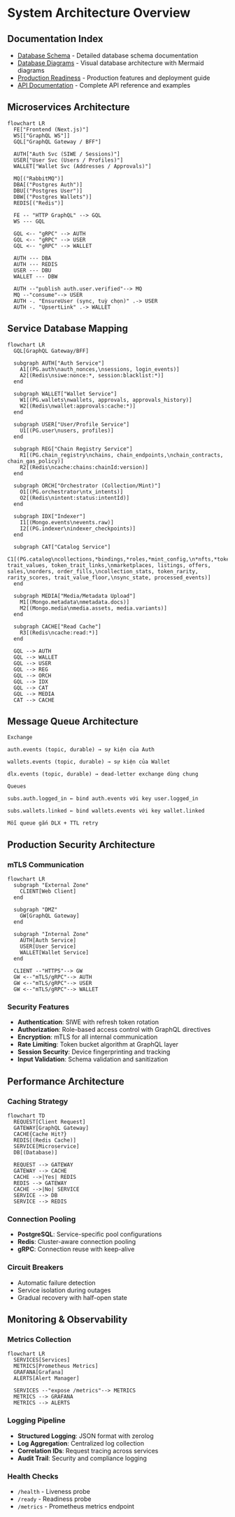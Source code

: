# System Architecture Overview

## Documentation Index

- [Database Schema](./database-schema.md) - Detailed database schema documentation
- [Database Diagrams](./database-diagram.md) - Visual database architecture with Mermaid diagrams
- [Production Readiness](../production-readiness.md) - Production features and deployment guide
- [API Documentation](../api/README.md) - Complete API reference and examples

## Microservices Architecture

```mermaid
flowchart LR
  FE["Frontend (Next.js)"]
  WS[["GraphQL WS"]]
  GQL["GraphQL Gateway / BFF"]

  AUTH["Auth Svc (SIWE / Sessions)"]
  USER["User Svc (Users / Profiles)"]
  WALLET["Wallet Svc (Addresses / Approvals)"]

  MQ[("RabbitMQ")]
  DBA[("Postgres Auth")]
  DBU[("Postgres User")]
  DBW[("Postgres Wallets")]
  REDIS[("Redis")]

  FE -- "HTTP GraphQL" --> GQL
  WS --- GQL

  GQL <-- "gRPC" --> AUTH
  GQL <-- "gRPC" --> USER
  GQL <-- "gRPC" --> WALLET

  AUTH --- DBA
  AUTH --- REDIS
  USER --- DBU
  WALLET --- DBW

  AUTH --"publish auth.user.verified"--> MQ
  MQ --"consume"--> USER
  AUTH -. "EnsureUser (sync, tuỳ chọn)" .-> USER
  AUTH -. "UpsertLink" .-> WALLET
```

## Service Database Mapping

```mermaid
flowchart LR
  GQL[GraphQL Gateway/BFF]

  subgraph AUTH["Auth Service"]
    A1[(PG.auth\nauth_nonces,\nsessions, login_events)]
    A2[(Redis\nsiwe:nonce:*, session:blacklist:*)]
  end

  subgraph WALLET["Wallet Service"]
    W1[(PG.wallets\nwallets, approvals, approvals_history)]
    W2[(Redis\nwallet:approvals:cache:*)]
  end

  subgraph USER["User/Profile Service"]
    U1[(PG.user\nusers, profiles)]
  end

  subgraph REG["Chain Registry Service"]
    R1[(PG.chain_registry\nchains, chain_endpoints,\nchain_contracts, chain_gas_policy)]
    R2[(Redis\ncache:chains:chainId:version)]
  end

  subgraph ORCH["Orchestrator (Collection/Mint)"]
    O1[(PG.orchestrator\ntx_intents)]
    O2[(Redis\nintent:status:intentId)]
  end

  subgraph IDX["Indexer"]
    I1[(Mongo.events\nevents.raw)]
    I2[(PG.indexer\nindexer_checkpoints)]
  end

  subgraph CAT["Catalog Service"]
    C1[(PG.catalog\ncollections,*bindings,*roles,*mint_config,\n*nfts,*token_balances,*ownership_transfers,*nft_flags,\ntraits, trait_values, token_trait_links,\nmarketplaces, listings, offers, sales,\norders, order_fills,\ncollection_stats, token_rarity, rarity_scores, trait_value_floor,\nsync_state, processed_events)]
  end

  subgraph MEDIA["Media/Metadata Upload"]
    M1[(Mongo.metadata\nmetadata.docs)]
    M2[(Mongo.media\nmedia.assets, media.variants)]
  end

  subgraph CACHE["Read Cache"]
    R3[(Redis\ncache:read:*)]
  end

  GQL --> AUTH
  GQL --> WALLET
  GQL --> USER
  GQL --> REG
  GQL --> ORCH
  GQL --> IDX
  GQL --> CAT
  GQL --> MEDIA
  CAT --> CACHE
```

## Message Queue Architecture

```rabbitmq
Exchange

auth.events (topic, durable) → sự kiện của Auth

wallets.events (topic, durable) → sự kiện của Wallet

dlx.events (topic, durable) → dead-letter exchange dùng chung

Queues

subs.auth.logged_in ← bind auth.events với key user.logged_in

subs.wallets.linked ← bind wallets.events với key wallet.linked

Mỗi queue gắn DLX + TTL retry
```

## Production Security Architecture

### mTLS Communication
```mermaid
flowchart LR
  subgraph "External Zone"
    CLIENT[Web Client]
  end
  
  subgraph "DMZ"
    GW[GraphQL Gateway]
  end
  
  subgraph "Internal Zone"
    AUTH[Auth Service]
    USER[User Service]
    WALLET[Wallet Service]
  end
  
  CLIENT --"HTTPS"--> GW
  GW <--"mTLS/gRPC"--> AUTH
  GW <--"mTLS/gRPC"--> USER
  GW <--"mTLS/gRPC"--> WALLET
```

### Security Features
- **Authentication**: SIWE with refresh token rotation
- **Authorization**: Role-based access control with GraphQL directives
- **Encryption**: mTLS for all internal communication
- **Rate Limiting**: Token bucket algorithm at GraphQL layer
- **Session Security**: Device fingerprinting and tracking
- **Input Validation**: Schema validation and sanitization

## Performance Architecture

### Caching Strategy
```mermaid
flowchart TD
  REQUEST[Client Request]
  GATEWAY[GraphQL Gateway]
  CACHE{Cache Hit?}
  REDIS[(Redis Cache)]
  SERVICE[Microservice]
  DB[(Database)]
  
  REQUEST --> GATEWAY
  GATEWAY --> CACHE
  CACHE -->|Yes| REDIS
  REDIS --> GATEWAY
  CACHE -->|No| SERVICE
  SERVICE --> DB
  SERVICE --> REDIS
```

### Connection Pooling
- **PostgreSQL**: Service-specific pool configurations
- **Redis**: Cluster-aware connection pooling
- **gRPC**: Connection reuse with keep-alive

### Circuit Breakers
- Automatic failure detection
- Service isolation during outages
- Gradual recovery with half-open state

## Monitoring & Observability

### Metrics Collection
```mermaid
flowchart LR
  SERVICES[Services]
  METRICS[Prometheus Metrics]
  GRAFANA[Grafana]
  ALERTS[Alert Manager]
  
  SERVICES --"expose /metrics"--> METRICS
  METRICS --> GRAFANA
  METRICS --> ALERTS
```

### Logging Pipeline
- **Structured Logging**: JSON format with zerolog
- **Log Aggregation**: Centralized log collection
- **Correlation IDs**: Request tracing across services
- **Audit Trail**: Security and compliance logging

### Health Checks
- `/health` - Liveness probe
- `/ready` - Readiness probe
- `/metrics` - Prometheus metrics endpoint